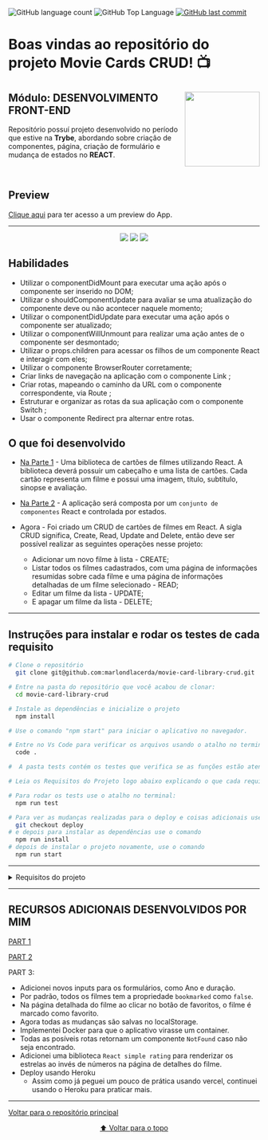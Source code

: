 <p>
  <img alt="GitHub language count" src="https://img.shields.io/github/languages/count/marlondlacerda/movie-card-library-crud?color=6E40C9&style=flat-square">
  <img alt="GitHub Top Language" src="https://img.shields.io/github/languages/top/marlondlacerda/movie-card-library-crud?color=6E40C9&style=flat-square">
  <a href="https://github.com/marlondlacerda/movie-card-library-crud/commits/main">
    <img alt="GitHub last commit" src="https://img.shields.io/github/last-commit/marlondlacerda/movie-card-library-crud?color=6E40C9&style=flat-square">
  </a>
</p>

# Boas vindas ao repositório do projeto Movie Cards CRUD! 📺

<div align="center">
  <img height="150px" align="right" src="https://theme.zdassets.com/theme_assets/9633455/9814df697eaf49815d7df109110815ff887b3457.png" />
  <div align="left" style="display: inline_block">
    <h2>Módulo: DESENVOLVIMENTO FRONT-END</h2>
    <p>
      Repositório possuí projeto desenvolvido no período que estive na <b>Trybe</b>, abordando sobre criação de componentes, página, criação de formulário e mudança de estados no <b>REACT</b>.</p>
  </div>
  <br>
</div>

## Preview
<div align="left" style="display: inline_block">
  <a href="https://movie-card-library-crud.herokuapp.com/">Clique aqui</a> para ter acesso a um preview do App.
</div>

---

<div align="center">
  <img src="./img/preview1.png">
  <img src="./img/preview2.png">
  <img src="./img/preview3.png">
</div>

## Habilidades
- Utilizar o componentDidMount para executar uma ação após o componente ser inserido no DOM;
- Utilizar o shouldComponentUpdate para avaliar se uma atualização do componente deve ou não acontecer naquele momento;
- Utilizar o componentDidUpdate para executar uma ação após o componente ser atualizado;
- Utilizar o componentWillUnmount para realizar uma ação antes de o componente ser desmontado;
- Utilizar o props.children para acessar os filhos de um componente React e interagir com eles;
- Utilizar o componente BrowserRouter corretamente;
- Criar links de navegação na aplicação com o componente Link ;
- Criar rotas, mapeando o caminho da URL com o componente correspondente, via Route ;
- Estruturar e organizar as rotas da sua aplicação com o componente Switch ;
- Usar o componente Redirect pra alternar entre rotas.

## O que foi desenvolvido
- [Na Parte 1](https://github.com/marlondlacerda/moviecardlibrary) - Uma biblioteca de cartões de filmes utilizando React. A biblioteca deverá possuir um cabeçalho e uma lista de cartões. Cada cartão representa um filme e possui uma imagem, título, subtítulo, sinopse e avaliação.
- [Na Parte 2](https://github.com/marlondlacerda/moviecardlibrary-stateful) - A aplicação será composta por um <code>conjunto de componentes</code> React e controlada por estados.
- Agora - Foi criado um CRUD de cartões de filmes em React. A sigla CRUD significa, Create, Read, Update and Delete, então deve ser possível realizar as seguintes operações nesse projeto:

  - Adicionar um novo filme à lista - CREATE;
  - Listar todos os filmes cadastrados, com uma página de informações resumidas sobre cada filme e uma página de informações detalhadas de um filme selecionado - READ;
  - Editar um filme da lista - UPDATE;
  - E apagar um filme da lista - DELETE;

---

 ## Instruções para instalar e rodar os testes de cada requisito

```bash
# Clone o repositório
  git clone git@github.com:marlondlacerda/movie-card-library-crud.git

# Entre na pasta do repositório que você acabou de clonar:
  cd movie-card-library-crud

# Instale as dependências e inicialize o projeto
  npm install

# Use o comando "npm start" para iniciar o aplicativo no navegador.

# Entre no Vs Code para verificar os arquivos usando o atalho no terminal:
  code .

#  A pasta tests contém os testes que verifica se as funções estão atendendo o que foi pedido

# Leia os Requisitos do Projeto logo abaixo explicando o que cada requisito propõem

# Para rodar os tests use o atalho no terminal:
  npm run test

# Para ver as mudanças realizadas para o deploy e coisas adicionais use o comando
  git checkout deploy
# e depois para instalar as dependências use o comando
  npm run install
# depois de instalar o projeto novamente, use o comando
  npm run start
```
---

<details>
  <summary>Requisitos do projeto</summary>
- [x] 1 - Renderize BrowserRouter no componente App usando rotas.

  - Você deve utilizar um BrowserRouter pra criar as rotas da sua aplicação. As urls de cada página devem ser desenvolvidas conforme especificado na seção O que será desenvolvido.

- [x] 2 - Faça uma requisição para buscar e mostrar a lista de filmes quando MovieList for montado

  - Para buscar a lista, você deve utilizar a função `getMovies` importada do módulo `movieAPI` em `MovieList`. Essa função retorna uma promise. A requisição deve ser feita no momento em que o MovieList for montado no DOM. Enquanto a requisição estiver em curso, `MovieList` deve renderizar o componente `Loading`, como ilustrado na imagem a seguir.

- [x] 3 - Insira um link para a página de detalhes de um filme dentro de `MovieCard`

  - Todos os `MovieCards` devem possuir em seu conteúdo, pelo menos, o título, a sinopse e um link com o texto "VER DETALHES" que aponta para a rota `movies/:id`, onde `:id` é o id do filme. Esta rota exibirá informações detalhadas de um filme.

- [x] 4 - Faça uma requisição para buscar o filme que deverá ser renderizado dentro de `Movie Details`

  - `MovieDetails` se comporta de forma muito semelhante ao `MovieList`. Ao ser montado, deve fazer uma requisição utilizando a função `getMovie`, se atente para o nome da função que é muito semelhante ao de outra função que já utilizamos, a `getMovies`, do módulo `movieAPI`, passando o id do filme. O componente `Loading` deve ser renderizado enquanto a requisição estiver em curso. Após terminar, deve-se renderizar um card com mais detalhes sobre o filme.

- [x] 5 - Realize uma requisição para buscar o filme que será editado em `EditMovie`.

  - Ao ser montada, a página de edição do filme deve fazer uma requisição pra buscar o filme que será editado e deve, ao ter seu formulário submetido, atualizar o filme e redirecionar a página pra rota raíz.

- [x] 6 - Insira um link na página inicial para `NewMovie` para criar novos cartões

  - O link deve conter o texto "ADICIONAR CARTÃO" e apontar para a rota `/movies/new`, contendo um formulário para criar novos cartões.

  - Na rota `/movies/new`, utilizando a callback passada para `MovieForm`, NewMovie deve criar um novo cartão utilizando a função `createMovie` do módulo `movieAPI`. Após o fim da requisição, `NewMovie` deve redirecionar o app para a página inicial, contento o novo cartão.

### Bonus:

- [x] 7 - Adicione um link para deletar um cartão em MovieDetails

  - Ao clicar neste link, faça uma requisição utilizando a função `deleteMovie` do módulo `movieAPI`. Após finalizar a requisição, redirecione o app para a página inicial. O cartão apagado não deverá mais se encontrar na lista.

</details>

---

## RECURSOS ADICIONAIS DESENVOLVIDOS POR MIM
 [PART 1](https://github.com/marlondlacerda/moviecardlibrary#recursos-adicionais-desenvolvidos-por-mim)

  [PART 2](https://github.com/marlondlacerda/moviecardlibrary-stateful#recursos-adicionais-desenvolvidos-por-mim)

  PART 3:
  - Adicionei novos inputs para os formulários, como Ano e duração.
  - Por padrão, todos os filmes tem a propriedade `bookmarked` como `false`.
  - Na página detalhada do filme ao clicar no botão de favoritos, o filme é marcado como favorito.
  - Agora todas as mudanças são salvas no localStorage.
  - Implementei Docker para que o aplicativo virasse um container.
  - Todas as posíveis rotas retornam um componente `NotFound` caso não seja encontrado.
  - Adicionei uma biblioteca `React simple rating` para renderizar os estrelas ao invés de números na página de detalhes do filme.
  - Deploy usando Heroku
     - Assim como já peguei um pouco de prática usando vercel, continuei usando o Heroku para praticar mais.

---

<div align="left">
  <a href="https://github.com/marlondlacerda/trybe-projetos">Voltar para o repositório principal</a>
</div>
<div align="center">
  
  [⬆ Voltar para o topo](#boas-vindas-ao-repositório-do-projeto-movie-cards-crud-)

</div>
